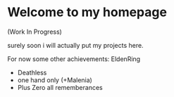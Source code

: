 # Welcome to my homepage
(Work In Progress)

surely soon i will actually put my projects here.

For now some other achievements:
EldenRing
- Deathless
- one hand only (+Malenia)
- Plus Zero all rememberances
